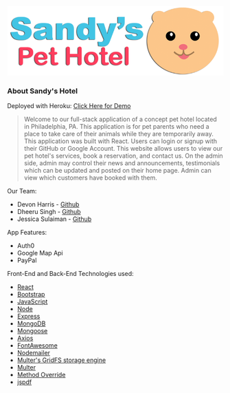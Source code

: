![](client/src/images/SandyspetHotel_LOGO1.gif)

### About Sandy's Hotel

Deployed with Heroku:
[Click Here for Demo](https://mighty-waters-45866.herokuapp.com/)

> Welcome to our full-stack application of a concept pet hotel located in Philadelphia, PA. This application is for pet parents who need a place to take care of their animals while they are temporarily away. This application was built with React. Users can login or signup with their GitHub or Google Account. This website allows users to view our pet hotel's services, book a reservation, and contact us. On the admin side, admin may control their news and announcements, testimonials which can be updated and posted on their home page. Admin can view which customers have booked with them.

Our Team:
* Devon Harris - [Github](https://github.com/Cresence)
* Dheeru Singh - [Github](https://github.com/dheeru-singh)
* Jessica Sulaiman - [Github](https://github.com/jessmeow21)

App Features:
* Auth0
* Google Map Api
* PayPal

Front-End and Back-End Technologies used:
* [React](https://reactjs.org/)
* [Bootstrap](https://getbootstrap.com/)
* [JavaScript](https://www.javascript.com/)
* [Node](https://nodejs.org/en/)
* [Express](https://expressjs.com/)
* [MongoDB](https://www.mongodb.com/)
* [Mongoose](https://mongoosejs.com/)
* [Axios](https://www.npmjs.com/package/axios)
* [FontAwesome](https://fontawesome.com/)
* [Nodemailer](https://nodemailer.com/about/)
* [Multer's GridFS storage engine](https://www.npmjs.com/package/multer-gridfs-storage)
* [Multer](https://www.npmjs.com/package/multer)
* [Method Override](https://www.npmjs.com/package/method-override)
* [jspdf](https://www.npmjs.com/package/jspdf)
